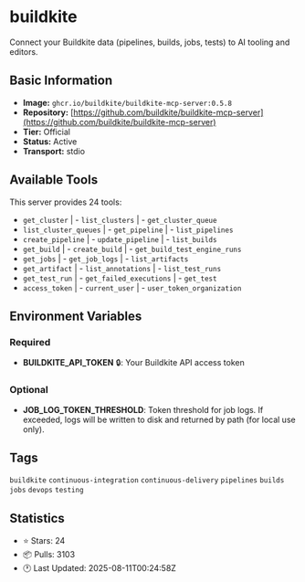 # buildkite

Connect your Buildkite data (pipelines, builds, jobs, tests) to AI tooling and editors.

## Basic Information

- **Image:** `ghcr.io/buildkite/buildkite-mcp-server:0.5.8`
- **Repository:** [https://github.com/buildkite/buildkite-mcp-server](https://github.com/buildkite/buildkite-mcp-server)
- **Tier:** Official
- **Status:** Active
- **Transport:** stdio

## Available Tools

This server provides 24 tools:

- `get_cluster` | - `list_clusters` | - `get_cluster_queue`
- `list_cluster_queues` | - `get_pipeline` | - `list_pipelines`
- `create_pipeline` | - `update_pipeline` | - `list_builds`
- `get_build` | - `create_build` | - `get_build_test_engine_runs`
- `get_jobs` | - `get_job_logs` | - `list_artifacts`
- `get_artifact` | - `list_annotations` | - `list_test_runs`
- `get_test_run` | - `get_failed_executions` | - `get_test`
- `access_token` | - `current_user` | - `user_token_organization`

## Environment Variables

### Required

- **BUILDKITE_API_TOKEN** 🔒: Your Buildkite API access token

### Optional

- **JOB_LOG_TOKEN_THRESHOLD**: Token threshold for job logs. If exceeded, logs will be written to disk and returned by path (for local use only).

## Tags

`buildkite` `continuous-integration` `continuous-delivery` `pipelines` `builds` `jobs` `devops` `testing` 

## Statistics

- ⭐ Stars: 24
- 📦 Pulls: 3103
- 🕐 Last Updated: 2025-08-11T00:24:58Z
